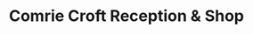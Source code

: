 ---
title: "Comrie Croft Reception & Shop"
url: /comrie/comrie-croft-reception-und-shop/
shop: Lebensmittel
---